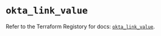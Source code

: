 # `okta_link_value`

Refer to the Terraform Registory for docs: [`okta_link_value`](https://registry.terraform.io/providers/okta/okta/4.5.0/docs/resources/link_value).
